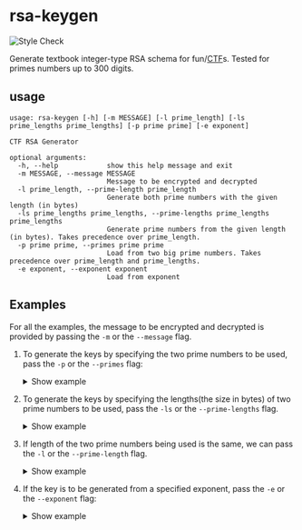 # rsa-keygen
![Style Check](https://github.com/alanyee/rsa-keygen/actions/workflows/linter.yml/badge.svg)

Generate textbook integer-type RSA schema for fun/[CTF](https://ctftime.org/)s. Tested for primes numbers up to 300 digits.

## usage

```text
usage: rsa-keygen [-h] [-m MESSAGE] [-l prime_length] [-ls prime_lengths prime_lengths] [-p prime prime] [-e exponent]

CTF RSA Generator

optional arguments:
  -h, --help            show this help message and exit
  -m MESSAGE, --message MESSAGE
                        Message to be encrypted and decrypted
  -l prime_length, --prime-length prime_length
                        Generate both prime numbers with the given length (in bytes)
  -ls prime_lengths prime_lengths, --prime-lengths prime_lengths prime_lengths
                        Generate prime numbers from the given length (in bytes). Takes precedence over prime_length.
  -p prime prime, --primes prime prime
                        Load from two big prime numbers. Takes precedence over prime_length and prime_lengths.
  -e exponent, --exponent exponent
                        Load from exponent
 ```

## Examples

For all the examples, the message to be encrypted and decrypted is provided by passing the `-m` or the `--message` flag.

1. To generate the keys by specifying the two prime numbers to be used, pass the `-p` or the `--primes` flag:
    <details>
    <summary>Show example</summary>
    <p>
    
    ```
    $ rsa-keygen -m "The message goes here" -p 17 13
    m:
    123362127776045355325184496631186371083667333542501
    n:
    221
    phi:
    192
    d:
    65
    c:
    21
    ```
   This example uses the two prime numbers 17 and 13 to generate the keys.

    The order in  which the arguments are passed don't matter. The command below will work just like the above example.  
    `$ rsa-keygen -p 17 13 -m "The message goes here"`
    </p>
    </details>  
  

2. To generate the keys by specifying the lengths(the size in bytes) of two prime numbers to be used, pass the `-ls` or the `--prime-lengths` flag.
    <details>
    <summary>Show example</summary>
    <p>
   
    ```
    $ rsa-keygen -m "The message goes here" -ls 32 64 
    m:
    123362127776045355325184496631186371083667333542501
    Generating 1st prime of length 32 ... Done.
    Generating 2nd prime of length 64 ... Done.
    n:
    47556891592590489208054307657
    phi:
    47556891576510580051989125316
    d:
    17786395004834686171999106621
    c:
    21952363551535066551250980471
    ```
    </p>
    This example uses one prime number having the size of 32 bytes while the other prime number having the size of 64 bytes.
    </details>  


3. If length of the two prime numbers being used is the same, we can pass the `-l` or the `--prime-length` flag.
    <details>
    <summary>Show example</summary>
    <p>
   
    ```
    $ rsa-keygen -m "The message goes here" -l 256 
    m:
    123362127776045355325184496631186371083667333542501
    Generating 1st prime of length 256 ... Done.
    Generating 2nd prime of length 256 ... Done.
    n:
    5582826894363286377472569981239943370180566271496343561506135521040753567699648883542943641090961494366588907876500582592466309738990834922788665356802131
    phi:
    5582826894363286377472569981239943370180566271496343561506135521040753567699497243467916597156172216800437440457198218821636002629632191399098338937620872
    d:
    1307603229145008863606877782199873822913341963584980601326261199749386869465909069491013011983265079693710647588659728991441668681277051710883310232273073
    c:
    1957840327725554014766627662755023947129607290378923521502432676947466991128225062897106936657555488818065445667019180444456599814566964260723515825205380
    ```
    </p>
    </details> 
   

4. If the key is to be generated from a specified exponent, pass the `-e` or the `--exponent` flag:
    <details>
    <summary>Show example</summary>
    <p>
   
    ```
    $ rsa-keygen -m "The message goes here" -l 32 -e 65537
    m:
    123362127776045355325184496631186371083667333542501
    Generating 1st prime of length 32 ... Done.
    Generating 2nd prime of length 32 ... Done.
    n:
    12962843795152722343
    phi:
    12962843787936417760
    d:
    10493184396506017953
    c:
    6233734676688870585
    ```
    </p>
    </details>
